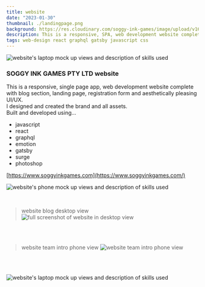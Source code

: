 ```yaml
---
title: website
date: "2023-01-30"
thumbnail: ./landingpage.png
background: https://res.cloudinary.com/soggy-ink-games/image/upload/v1697642993/website.png
description: This is a responsive, SPA, web development website complete with blog section, landing page, registration form and aesthetically pleasing UI/UX.
tags: web-design react graphql gatsby javascript css
---
```


![website's laptop mock up views and description of skills used](https://res.cloudinary.com/soggy-ink-games/image/upload/v1675008023/portfolio/laptopmock_lu2g8d.gif)

### SOGGY INK GAMES PTY LTD website

This is a responsive, single page app, web development website complete with blog section, landing page, registration form and aesthetically pleasing UI/UX.
<br>
I designed and created the brand and all assets.
<br>
Built and developed using...

- javascript
- react
- graphql
- emotion
- gatsby
- surge
- photoshop

[https://www.soggyinkgames.com](https://www.soggyinkgames.com/)

<div class="kg-card kg-image-card kg-width-wide">

![website's phone mock up views and description of skills used](https://res.cloudinary.com/soggy-ink-games/image/upload/v1675007714/portfolio/iphonemock_pdtmdl.gif)

</div>

<br>

> website blog desktop view
> ![full screenshot of website in desktop view](https://res.cloudinary.com/soggy-ink-games/image/upload/v1675007790/portfolio/webpage_x8vzpg.png)

<br>
<br>

> website team intro phone view
> ![website team intro phone view](https://res.cloudinary.com/soggy-ink-games/image/upload/v1675007966/portfolio/webpageiphone_tj0ido.png)

<br>
<br>

![website's laptop mock up views and description of skills used](https://res.cloudinary.com/soggy-ink-games/image/upload/v1675007606/portfolio/webpagelaptop_vc8tfc.png)
